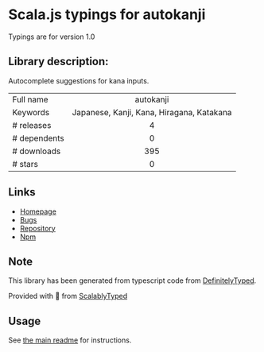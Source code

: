 
# Scala.js typings for autokanji

Typings are for version 1.0

## Library description:
Autocomplete suggestions for kana inputs.

|                    |                 |
| ------------------ | :-------------: |
| Full name          | autokanji |
| Keywords           | Japanese, Kanji, Kana, Hiragana, Katakana |
| # releases         | 4 |
| # dependents       | 0 |
| # downloads        | 395 |
| # stars            | 0 |

## Links
- [Homepage](https://github.com/TylerMartinez/AutoKanji#readme)
- [Bugs](https://github.com/TylerMartinez/AutoKanji/issues)
- [Repository](https://github.com/TylerMartinez/AutoKanji)
- [Npm](https://www.npmjs.com/package/autokanji)
    


## Note
This library has been generated from typescript code from [DefinitelyTyped](https://definitelytyped.org).

Provided with :purple_heart: from [ScalablyTyped](https://github.com/oyvindberg/ScalablyTyped)

## Usage
See [the main readme](../../readme.md) for instructions.


